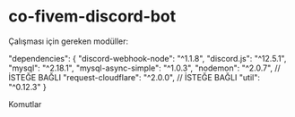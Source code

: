 # co-fivem-discord-bot


Çalışması için gereken modüller:

"dependencies": {
    "discord-webhook-node": "^1.1.8",
    "discord.js": "^12.5.1",
    "mysql": "^2.18.1",
    "mysql-async-simple": "^1.0.3",
    "nodemon": "^2.0.7",  // İSTEĞE BAĞLI
    "request-cloudflare": "^2.0.0", // İSTEĞE BAĞLI
    "util": "^0.12.3"
  }
  
  
  Komutlar
